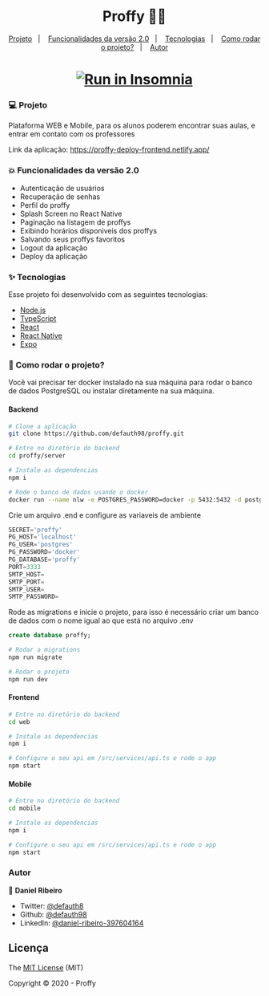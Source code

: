 <h1 align="center">Proffy 👨‍🎓 </h1>

<p align="center">
  <a href="#desktop_computer-projeto">Projeto</a>&nbsp;&nbsp;&nbsp;|&nbsp;&nbsp;&nbsp;
  <a href="#nut_and_bolt-tecnologias">Funcionalidades da versão 2.0</a>&nbsp;&nbsp;&nbsp;|&nbsp;&nbsp;&nbsp;
  <a href="#tractor-como-rodar-o-projeto">Tecnologias</a>&nbsp;&nbsp;&nbsp;|&nbsp;&nbsp;&nbsp;
  <a href="#whale-criando-um-container-com-o-docker">Como rodar o projeto?</a>&nbsp;&nbsp;&nbsp;|&nbsp;&nbsp;&nbsp;
  <a href="#autor">Autor</a>
</p>

<h1 align="center">
  <a 
  href="https://insomnia.rest/run/?label=Proffy%20Backend%20API&uri=https%3A%2F%2Fgithub.com%2Fdefauth98%2Fproffy%2Fblob%2Fmaster%2Fserver%2FInsomnia_2020-10-27.json" 
  target="_blank"  ><img src="https://insomnia.rest/images/run.svg" alt="Run in Insomnia"></a>
</h1>


### :computer: Projeto 

Plataforma WEB e Mobile, para os alunos poderem encontrar suas aulas, e entrar em contato com os professores

Link da aplicação: https://proffy-deploy-frontend.netlify.app/

### :boom: Funcionalidades da versão 2.0

- Autenticação de usuários
- Recuperação de senhas
- Perfil do proffy
- Splash Screen no React Native
- Paginação na listagem de proffys
- Exibindo horários disponiveis dos proffys
- Salvando seus proffys favoritos
- Logout da aplicação
- Deploy da aplicação

### ✨ Tecnologias

Esse projeto foi desenvolvido com as seguintes tecnologias:

- [Node.js][nodejs]
- [TypeScript][typescript]
- [React][reactjs]
- [React Native][rn]
- [Expo][expo]

[nodejs]: https://nodejs.org/
[typescript]: https://www.typescriptlang.org/
[expo]: https://expo.io/
[reactjs]: https://reactjs.org
[rn]: https://facebook.github.io/react-native/
[yarn]: https://yarnpkg.com/

### :rocket: Como rodar o projeto?

Você vai precisar ter docker instalado na sua máquina para rodar o banco de dados PostgreSQL ou instalar diretamente na sua máquina.

#### Backend

```bash
# Clone a aplicação
git clone https://github.com/defauth98/proffy.git

# Entre no diretório do backend
cd proffy/server

# Instale as dependencias
npm i

# Rode o banco de dados usando o docker
docker run --name nlw -e POSTGRES_PASSWORD=docker -p 5432:5432 -d postgres
```

Crie um arquivo .end e configure as variaveis de ambiente

```js
SECRET='proffy'
PG_HOST='localhost'
PG_USER='postgres'
PG_PASSWORD='docker'
PG_DATABASE='proffy'
PORT=3333
SMTP_HOST=
SMTP_PORT=
SMTP_USER=
SMTP_PASSWORD=
```

Rode as migrations e inicie o projeto, para isso é necessário criar um banco de dados com o nome igual ao que está no arquivo .env

```sql
create database proffy;
```


```bash
# Rodar a migrations
npm run migrate

# Rodar o projeto
npm run dev
```

#### Frontend

```bash
# Entre no diretório do backend
cd web

# Instale as dependencias
npm i

# Configure o seu api em /src/services/api.ts e rode o app
npm start
```

#### Mobile

```bash
# Entre no diretório do backend
cd mobile

# Instale as dependencias
npm i

# Configure o seu api em /src/services/api.ts e rode o app
npm start
```

### Autor

👤 **Daniel Ribeiro**

- Twitter: [@defauth8](https://twitter.com/defauth8)
- Github: [@defauth98](https://github.com/defauth98)
- LinkedIn: [@daniel-ribeiro-397604164](https://linkedin.com/in/daniel-ribeiro-397604164)

## Licença

The [MIT License]() (MIT)

Copyright :copyright: 2020 - Proffy
